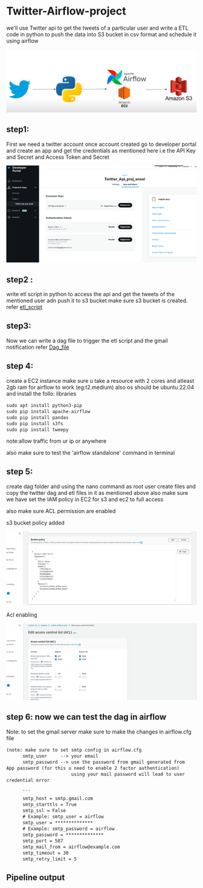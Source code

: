 # Twitter-Airflow-project

we'll use Twitter api to get the tweets of a particular user and write a ETL code in python to push the data into S3 bucket in csv format  and schedule it using airflow

![My Image](https://github.com/ansel9618/Twitter-Airflow-project/blob/main/images/Architecture.png)

## step1:

First we need a twitter account once account created go to developer portal and create an app
and get the credentials as mentioned here i.e the API Key and Secret and Access Token and Secret

![My Image](https://github.com/ansel9618/Twitter-Airflow-project/blob/main/images/Twitter_proj_devoper_portal.png)

## step2 :

write etl script in python to access the api and get the tweets of the mentioned user adn push it to s3 bucket
make sure s3 bucket is created.
refer [etl_script](https://github.com/ansel9618/Twitter-Airflow-project/blob/main/twitter_etl%20copy_github.py)


## step3:

Now we can write a dag file to trigger the etl script and the gmail notification refer [Dag_file](https://github.com/ansel9618/Twitter-Airflow-project/blob/main/twitter_dag.py)

## step 4:

create a EC2 instance make sure u take a resource with 2 cores and atleast 2gb ram for airflow to work (eg:t2.medium) also os should be ubuntu 22.04
and install the follo: libraries
```sudo apt-get update
sudo apt install python3-pip
sudo pip install apache-airflow
sudo pip install pandas
sudo pip install s3fs
sudo pip install tweepy
```
note:allow traffic from ur ip or anywhere

also make sure to test the 'airflow standalone' command in terminal 
## step 5: 
create dag folder and using the nano command as root user create files and copy the twitter dag and etl files in it as mentioned above
also make sure we have set the IAM policy in EC2 for s3 and ec2 to full access

also make sure ACL permission are enabled

s3 bucket policy added

![My Image](https://github.com/ansel9618/Twitter-Airflow-project/blob/main/images/s3_bucket_policy.png)

Acl enabling

![My Image](https://github.com/ansel9618/Twitter-Airflow-project/blob/main/images/ACL_enable.png)

## step 6: now we can test the dag in airflow
Note: to set the gmail server make sure to make the changes in airflow.cfg file

```
(note: make sure to set smtp config in airflow.cfg
      smtp_user     --> your email
      smtp_password --> use the password from gmail generated from  App password (for this u need to enable 2 factor authentication)
                        using your mail password will lead to user credential error
      
      ```
      smtp_host = smtp.gmail.com
      smtp_starttls = True
      smtp_ssl = False
      # Example: smtp_user = airflow
      smtp_user = **************
      # Example: smtp_password = airflow
      smtp_password = **************
      smtp_port = 587
      smtp_mail_from = airflow@example.com
      smtp_timeout = 30
      smtp_retry_limit = 5
```

## Pipeline output

